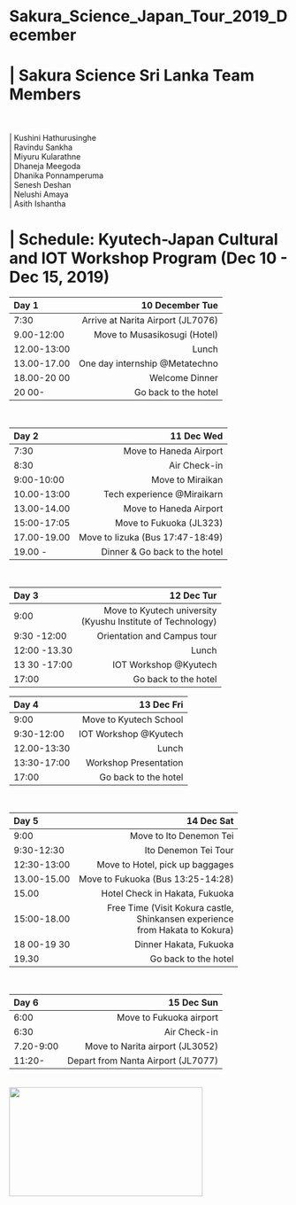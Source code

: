# Sakura_Science_Japan_Tour_2019_December      

#  |    Sakura Science Sri Lanka Team Members  <br />  <br />

|  Kushini Hathurusinghe  <br />
|  Ravindu Sankha  <br />
|  Miyuru Kularathne   <br />
|  Dhaneja Meegoda  <br />
|  Dhanika Ponnamperuma  <br />
|  Senesh Deshan  <br />
|  Nelushi Amaya  <br />
|  Asith Ishantha  <br />

#  |   Schedule: Kyutech-Japan Cultural and IOT Workshop Program (Dec 10 - Dec 15, 2019) 


Day 1 | 10 December Tue 
| :--- | ---: | 
7:30  | Arrive at Narita Airport (JL7076) 
9.00-12:00 | Move to Musasikosugi (Hotel) 
12.00-13:00 |  Lunch 
13.00-17.00 |  One day internship @Metatechno 
18.00-20 00 |  Welcome Dinner 
20 00- |      Go back to the hotel
  <br />

Day 2 |  11 Dec Wed 
| :--- | ---: | 
7:30 | Move to Haneda Airport 
8:30 | Air Check-in 
9:00-10:00 |  Move to Miraikan 
10.00-13:00 |  Tech experience @Miraikarn 
13.00-14.00 | Move to Haneda Airport 
15:00-17:05 | Move to Fukuoka (JL323) 
17.00-19.00 | Move to Iizuka (Bus 17:47-18:49) 
19.00 -     |  Dinner  & Go back to the hotel
  <br />


Day 3 |  12 Dec Tur 
| :--- | ---: | 
9:00        |    Move to Kyutech university <br />(Kyushu Institute of Technology)
9:30 -12:00 | Orientation and Campus tour 
12:00 -13.30 | Lunch
13 30 -17:00 |    IOT Workshop @Kyutech 
17:00        |    Go back to the hotel 


Day 4   | 13 Dec Fri 
| :--- | ---: |
9:00       |      Move to Kyutech School 
9:30-12:00  | IOT Workshop @Kyutech 
12.00-13:30| Lunch 
13:30-17:00  | Workshop Presentation 
17:00      |     Go back to the hotel 

  <br />

Day 5 |  14 Dec Sat
| :--- | ---: | 
9:00      |        Move to Ito Denemon Tei 
9:30-12:30   |   Ito Denemon Tei Tour 
12:30-13:00  |  Move to Hotel, pick up baggages 
13.00-15.00 | Move to Fukuoka (Bus 13:25-14:28) 
15.00      |      Hotel Check in Hakata, Fukuoka 
15:00-18.00 | Free Time (Visit Kokura castle, <br />Shinkansen experience <br />from Hakata to Kokura)
18 00-19 30 | Dinner Hakata, Fukuoka 
19.30       |     Go back to the hotel

  <br />
  
Day 6 |  15 Dec Sun 
| :--- | ---: | 
6:00     |    Move to Fukuoka airport 
6:30     |    Air Check-in 
7.20-9:00 |  Move to Narita airport (JL3052) 
11:20-   |    Depart from Nanta Airport (JL7077)


  <br />




<!-- <img src="https://www.linkpicture.com/q/btsarmy-screen.jpg" > | [Visit Website](https://dev-btsarmy.pantheonsite.io/ "Github home")
| :--- | ---: |
 -->
<img src="https://github.com/asithishantha/Sakura_Science_Japan_Tour_2019_December/blob/main/iot%20gif.gif"  width="350px" height="197px" >
  <br />

